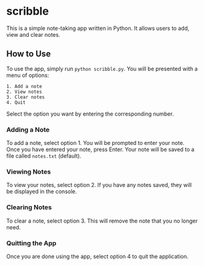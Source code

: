  # scribble

This is a simple note-taking app written in Python. It allows users to add, view and clear notes.

## How to Use

To use the app, simply run `python scribble.py`. You will be presented with a menu of options:

```
1. Add a note
2. View notes
3. Clear notes
4. Quit
```

Select the option you want by entering the corresponding number.

### Adding a Note

To add a note, select option 1. You will be prompted to enter your note. Once you have entered your note, press Enter. Your note will be saved to a file called `notes.txt` (default).

### Viewing Notes

To view your notes, select option 2. If you have any notes saved, they will be displayed in the console.

### Clearing Notes

To clear a note, select option 3. This will remove the note that you no longer need.

### Quitting the App

Once you are done using the app, select option 4 to quit the application.
